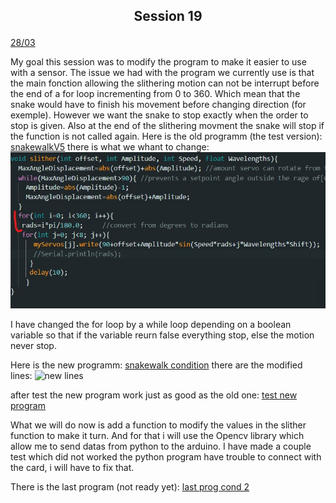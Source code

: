 ## <p align=center> Session 19
<ins>28/03</ins>

My goal this session was to modify the program to make it easier to use with a sensor. The issue we had with the program we currently use is that the main fonction allowing the slithering motion can not be interrupt before the end of a for loop incrementing from 0 to 360.
Which mean that the snake would have to finish his movement before changing direction (for exemple). However we want the snake to stop exactly when the order to stop is given.
Also at the end of the slithering movment the snake will stop if the function is not called again.
Here is the old programm (the test version): [snakewalkV5](https://github.com/YOUSSNDR/PolySnake/tree/main/programmes/servomoteurs/D%C3%A9placement/snakewalkV5.0.0)
there is what we whant to change: ![replaced sexion](https://github.com/YOUSSNDR/PolySnake/blob/main/Rapports/Soufiani%20Younousse/images%20younousse/arduino%20replaced%20sexion.jpg)

I have changed the for loop by a while loop depending on a boolean variable so that if the variable reurn false everything stop, else the motion never stop.

Here is the new programm: [snakewalk condition](https://github.com/YOUSSNDR/PolySnake/tree/main/programmes/servomoteurs/D%C3%A9placement/snake_walk_condition)
there are the modified lines: ![new lines]()

after test the new program work just as good as the old one:
[test new program]()

What we will do now is add a function to modify the values in the slither function to make it turn. And for that i will use the Opencv library which allow me to send datas from python to the arduino. I have made a couple test which did not worked the python program have trouble to connect with the card, i will have to fix that.

There is the last program (not ready yet):
[last prog cond 2](https://github.com/YOUSSNDR/PolySnake/tree/main/programmes/servomoteurs/D%C3%A9placement/snake_walk_condition2)